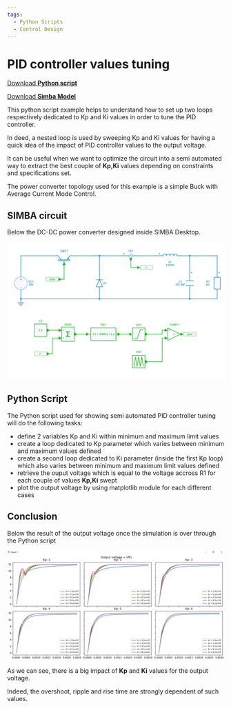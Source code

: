 ```yaml
---
tags:
  - Python Scripts
  - Control Design
---
```


# PID controller values tuning

[Download **Python script**](PI_tuning.py)

[Download **Simba Model**](DC-DC_Average-current_mode_control.jsimba)

This python script example helps to understand how to set up two loops respectively dedicated to Kp and Ki values in order to tune the PID controller.

In deed, a nested loop is used by sweeping Kp and Ki values for having a quick idea of the impact of PID controller values to the output voltage.

It can be useful when we want to optimize the circuit into a semi automated way to extract the best couple of **Kp,Ki** values depending on constraints and specifications set.

The power converter topology used for this example is a simple Buck with Average Current Mode Control.


## SIMBA circuit

Below the DC-DC power converter designed inside SIMBA Desktop.

![Buck](fig/Buck.png)


## Python Script

The Python script used for showing semi automated PID controller tuning will do the following tasks:

* define 2 variables Kp and Ki within minimum and maximum limit values
* create a loop dedicated to Kp parameter which varies between minimum and maximum values defined
* create a second loop dedicated to Ki parameter (inside the first Kp loop) which also varies between minimum and maximum limit values defined
* retrieve the ouput voltage which is equal to the voltage accross R1 for each couple of values **Kp,Ki** swept
* plot the output voltage by using matplotlib module for each different cases


## Conclusion

Below the result of the output voltage once the simulation is over through the Python script

![result](fig/result.png)

As we can see, there is a big impact of **Kp** and **Ki** values for the output voltage.

Indeed, the overshoot, ripple and rise time are strongly dependent of such values.